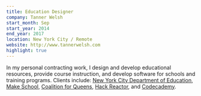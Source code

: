 ```yaml
---
title: Education Designer
company: Tanner Welsh
start_month: Sep
start_year: 2014
end_year: 2017
location: New York City / Remote
website: http://www.tannerwelsh.com
highlight: true
---
```

In my personal contracting work, I design and develop educational resources, provide course instruction, and develop software for schools and training programs. Clients include: [New York City Department of Education](http://cs4all.nyc/), [Make School](https://www.makeschool.com/), [Coalition for Queens](https://www.c4q.nyc/), [Hack Reactor](https://www.hackreactor.com/), and [Codecademy](https://www.codecademy.com/).
